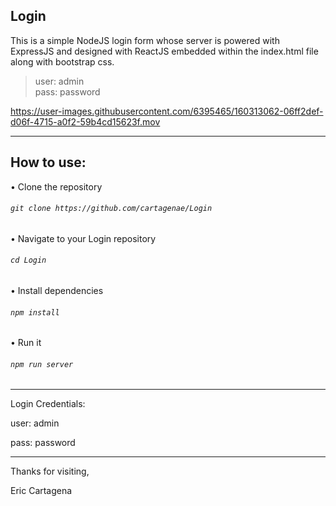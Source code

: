 Login
-----

This is a simple NodeJS login form whose server is powered with ExpressJS
and designed with ReactJS embedded within the index.html file along with bootstrap css.

> user: admin<br />
> pass: password

https://user-images.githubusercontent.com/6395465/160313062-06ff2def-d06f-4715-a0f2-59b4cd15623f.mov

-------------------------------

How to use:
-----------
• Clone the repository
###### `git clone https://github.com/cartagenae/Login`

• Navigate to your Login repository
###### `cd Login`

• Install dependencies
###### `npm install`

• Run it
###### `npm run server`

-------------------------------

Login Credentials:

user: admin

pass: password

-------------------------------

Thanks for visiting,

Eric Cartagena
